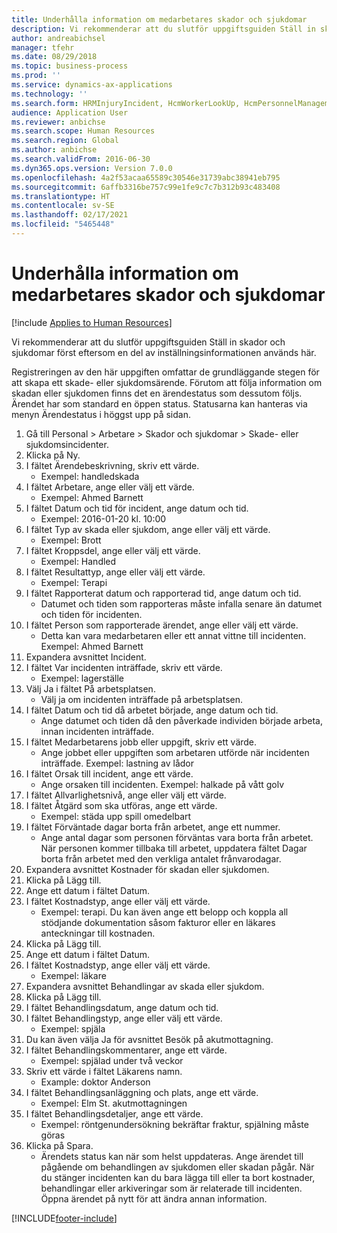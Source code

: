 ```yaml
---
title: Underhålla information om medarbetares skador och sjukdomar
description: Vi rekommenderar att du slutför uppgiftsguiden Ställ in skador och sjukdomar först eftersom en del av inställningsinformationen används här.
author: andreabichsel
manager: tfehr
ms.date: 08/29/2018
ms.topic: business-process
ms.prod: ''
ms.service: dynamics-ax-applications
ms.technology: ''
ms.search.form: HRMInjuryIncident, HcmWorkerLookUp, HcmPersonnelManagementWorkspace
audience: Application User
ms.reviewer: anbichse
ms.search.scope: Human Resources
ms.search.region: Global
ms.author: anbichse
ms.search.validFrom: 2016-06-30
ms.dyn365.ops.version: Version 7.0.0
ms.openlocfilehash: 4a2f53acaa65589c30546e31739abc38941eb795
ms.sourcegitcommit: 6affb3316be757c99e1fe9c7c7b312b93c483408
ms.translationtype: HT
ms.contentlocale: sv-SE
ms.lasthandoff: 02/17/2021
ms.locfileid: "5465448"
---
```

# <a name="maintain-employee-injury-and-illness-information"></a>Underhålla information om medarbetares skador och sjukdomar

[!include [Applies to Human Resources](../includes/applies-to-hr.md)]



Vi rekommenderar att du slutför uppgiftsguiden Ställ in skador och sjukdomar först eftersom en del av inställningsinformationen används här. 



Registreringen av den här uppgiften omfattar de grundläggande stegen för att skapa ett skade- eller sjukdomsärende. Förutom att följa information om skadan eller sjukdomen finns det en ärendestatus som dessutom följs.  Ärendet har som standard en öppen status.  Statusarna kan hanteras via menyn Ärendestatus i höggst upp på sidan.

1. Gå till Personal > Arbetare > Skador och sjukdomar > Skade- eller sjukdomsincidenter.
2. Klicka på Ny.
3. I fältet Ärendebeskrivning, skriv ett värde.
    * Exempel: handledskada  
4. I fältet Arbetare, ange eller välj ett värde.
    * Exempel: Ahmed Barnett  
5. I fältet Datum och tid för incident, ange datum och tid.
    * Exempel: 2016-01-20 kl. 10:00  
6. I fältet Typ av skada eller sjukdom, ange eller välj ett värde.
    * Exempel:  Brott  
7. I fältet Kroppsdel, ange eller välj ett värde.
    * Exempel:  Handled  
8. I fältet Resultattyp, ange eller välj ett värde.
    * Exempel:  Terapi  
9. I fältet Rapporterat datum och rapporterad tid, ange datum och tid.
    * Datumet och tiden som rapporteras måste infalla senare än datumet och tiden för incidenten.  
10. I fältet Person som rapporterade ärendet, ange eller välj ett värde.
    * Detta kan vara medarbetaren eller ett annat vittne till incidenten.  Exempel: Ahmed Barnett  
11. Expandera avsnittet Incident.
12. I fältet Var incidenten inträffade, skriv ett värde.
    * Exempel: lagerställe  
13. Välj Ja i fältet På arbetsplatsen.
    * Välj ja om incidenten inträffade på arbetsplatsen.  
14. I fältet Datum och tid då arbetet började, ange datum och tid.
    * Ange datumet och tiden då den påverkade individen började arbeta, innan incidenten inträffade.  
15. I fältet Medarbetarens jobb eller uppgift, skriv ett värde.
    * Ange jobbet eller uppgiften som arbetaren utförde när incidenten inträffade.  Exempel: lastning av lådor  
16. I fältet Orsak till incident, ange ett värde.
    * Ange orsaken till incidenten.  Exempel: halkade på vått golv  
17. I fältet Allvarlighetsnivå, ange eller välj ett värde.
18. I fältet Åtgärd som ska utföras, ange ett värde.
    * Exempel: städa upp spill omedelbart  
19. I fältet Förväntade dagar borta från arbetet, ange ett nummer.
    * Ange antal dagar som personen förväntas vara borta från arbetet.  När personen kommer tillbaka till arbetet, uppdatera fältet Dagar borta från arbetet med den verkliga antalet frånvarodagar.  
20. Expandera avsnittet Kostnader för skadan eller sjukdomen.
21. Klicka på Lägg till.
22. Ange ett datum i fältet Datum.
23. I fältet Kostnadstyp, ange eller välj ett värde.
    * Exempel: terapi. Du kan även ange ett belopp och koppla all stödjande dokumentation såsom fakturor eller en läkares anteckningar till kostnaden.  
24. Klicka på Lägg till.
25. Ange ett datum i fältet Datum.
26. I fältet Kostnadstyp, ange eller välj ett värde.
    * Exempel: läkare  
27. Expandera avsnittet Behandlingar av skada eller sjukdom.
28. Klicka på Lägg till.
29. I fältet Behandlingsdatum, ange datum och tid.
30. I fältet Behandlingstyp, ange eller välj ett värde.
    * Exempel: spjäla  
31. Du kan även välja Ja för avsnittet Besök på akutmottagning.
32. I fältet Behandlingskommentarer, ange ett värde.
    * Exempel: spjälad under två veckor  
33. Skriv ett värde i fältet Läkarens namn.
    * Example: doktor Anderson  
34. I fältet Behandlingsanläggning och plats, ange ett värde.
    * Exempel: Elm St. akutmottagningen  
35. I fältet Behandlingsdetaljer, ange ett värde.
    * Exempel: röntgenundersökning bekräftar fraktur, spjälning måste göras  
36. Klicka på Spara.
    * Ärendets status kan när som helst uppdateras.  Ange ärendet till pågående om behandlingen av sjukdomen eller skadan pågår.  När du stänger incidenten kan du bara lägga till eller ta bort kostnader, behandlingar eller arkiveringar som är relaterade till incidenten.  Öppna ärendet på nytt för att ändra annan information.  



[!INCLUDE[footer-include](../includes/footer-banner.md)]
